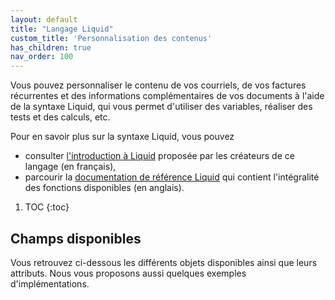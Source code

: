 ```yaml
---
layout: default
title: "Langage Liquid"
custom_title: 'Personnalisation des contenus'
has_children: true
nav_order: 100
---
```


Vous pouvez personnaliser le contenu de vos courriels, de vos factures récurrentes et des informations complémentaires de vos documents à l'aide de la syntaxe Liquid, qui vous permet d'utiliser des variables, réaliser des tests et des calculs, etc.

Pour en savoir plus sur la syntaxe Liquid, vous pouvez

* consulter [l'introduction à Liquid](https://www.shopify.fr/partenaires/blog/liquid-langage-shopify) proposée par les créateurs de ce langage (en français),
* parcourir la [documentation de référence Liquid](https://shopify.github.io/liquid/) qui contient l'intégralité des fonctions disponibles (en anglais).

1. TOC
{:toc}

## Champs disponibles

Vous retrouvez ci-dessous les différents objets disponibles ainsi que leurs attributs.
Nous vous proposons aussi quelques exemples d'implémentations.
